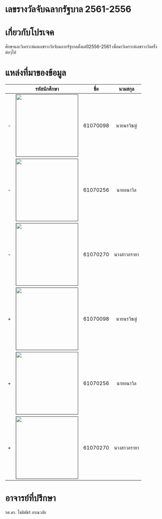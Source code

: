  #                    เลขรางวัลจับฉลากรัฐบาล 2561-2556
 # เกี่ยวกับโปรเจค
  ศึกษาและวิเคราะห์ผลเลขรางวัลจับฉลากรัฐบาลตั้งแต่ปี2556-2561 เพื่อมาวิเคราะห์เลขรางวัลครั้งต่อๆไป
 # แหล่งที่มาของข้อมูล
 | | รหัสนักศึกษา        | ชื่อ | นามสกุล |
 |:-:| :-------------: |:----------:|:--------:|
-| <a href=""><img src="" width="200px"></a> | 61070098    | นายนรวิชญ์ | มานะพัฒนานุกุล |
-| <a href=""><img src="" width="200px"></a> | 61070256    | นายอนาวิล | บางเทศธรรม |
-| <a href=""><img src="i" width="200px"></a> | 61070270    | นางสาวอรายา | ทองเล็ก |
+| <a href=""><img src="" width="200px"></a> | 61070098    | นายนรวิชญ์ | มานะพัฒนานุกุล |
+| <a href=""><img src="" width="200px"></a> | 61070256    | นายอนาวิล | บางเทศธรรม |
+| <a href=""><img src="" width="200px"></a> | 61070270    | นางสาวอรายา | ทองเล็ก |
 # อาจารย์ที่ปรึกษา
  รศ.ดร. โชติพัชร์ ภรณวลัย 

